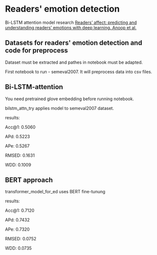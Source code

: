 <h1>Readers' emotion detection</h1>

Bi-LSTM attention model research <a href="https://journalofbigdata.springeropen.com/articles/10.1186/s40537-022-00614-2">Readers’ affect: predicting and understanding readers’ emotions with deep learning. Anoop et al.</a>

<h2>Datasets for readers' emotion detection and code for preprocess</h2>
<p>Dataset must be extracted and pathes in notebook must be adapted.</p>
<p>First notebook to run - semeval2007. It will preprocess data into csv files.</p>
<h2>Bi-LSTM-attention</h2>
<p>You need pretrained glove embedding before running notebook.</p>
<p>bilstm_attn_try applies model to semeval2007 dataset.</p>
<p>results:</p>
<p>Acc@1: 0.5060</p>
<p>APd: 0.5223</p>
<p>APe: 0.5267</p>
<p>RMSED: 0.1631</p>
<p>WDD: 0.1009</p>
<h2>BERT approach</h2>
<p>transformer_model_for_ed uses BERT fine-tunung</p>
<p>results:</p>
<p>Acc@1: 0.7120</p>
<p>APd: 0.7432</p>
<p>APe: 0.7320</p>
<p>RMSED: 0.0752</p>
<p>WDD: 0.0735</p>
